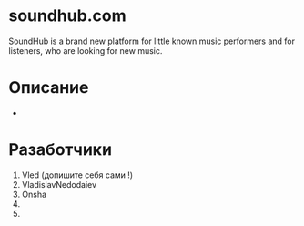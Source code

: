 # soundhub.com
SoundHub is a brand new platform for little known music performers and for listeners, who are looking for new music. 
# Описание
-
# Разаботчики
1) Vled (допишите себя сами !)
2) VladislavNedodaiev
3) Onsha
4)
5)
